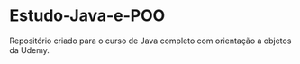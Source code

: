# Estudo-Java-e-POO
Repositório criado para o curso de Java completo com orientação a objetos da Udemy.
